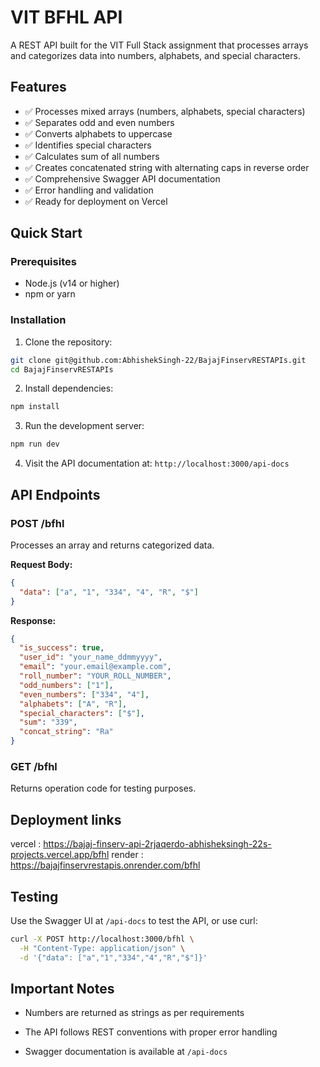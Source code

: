 # VIT BFHL API

A REST API built for the VIT Full Stack assignment that processes arrays and categorizes data into numbers, alphabets, and special characters.

## Features

- ✅ Processes mixed arrays (numbers, alphabets, special characters)
- ✅ Separates odd and even numbers
- ✅ Converts alphabets to uppercase
- ✅ Identifies special characters
- ✅ Calculates sum of all numbers
- ✅ Creates concatenated string with alternating caps in reverse order
- ✅ Comprehensive Swagger API documentation
- ✅ Error handling and validation
- ✅ Ready for deployment on Vercel

## Quick Start

### Prerequisites
- Node.js (v14 or higher)
- npm or yarn

### Installation

1. Clone the repository:
```bash
git clone git@github.com:AbhishekSingh-22/BajajFinservRESTAPIs.git
cd BajajFinservRESTAPIs
```

2. Install dependencies:
```bash
npm install
```


3. Run the development server:
```bash
npm run dev
```
4. Visit the API documentation at: `http://localhost:3000/api-docs`

## API Endpoints

### POST /bfhl
Processes an array and returns categorized data.

**Request Body:**
```json
{
  "data": ["a", "1", "334", "4", "R", "$"]
}
```

**Response:**
```json
{
  "is_success": true,
  "user_id": "your_name_ddmmyyyy",
  "email": "your.email@example.com",
  "roll_number": "YOUR_ROLL_NUMBER",
  "odd_numbers": ["1"],
  "even_numbers": ["334", "4"],
  "alphabets": ["A", "R"],
  "special_characters": ["$"],
  "sum": "339",
  "concat_string": "Ra"
}
```

### GET /bfhl
Returns operation code for testing purposes.

## Deployment links
vercel : https://bajaj-finserv-api-2rjaqerdo-abhisheksingh-22s-projects.vercel.app/bfhl
render : https://bajajfinservrestapis.onrender.com/bfhl

## Testing

Use the Swagger UI at `/api-docs` to test the API, or use curl:

```bash
curl -X POST http://localhost:3000/bfhl \
  -H "Content-Type: application/json" \
  -d '{"data": ["a","1","334","4","R","$"]}'
```

## Important Notes

- Numbers are returned as strings as per requirements
- The API follows REST conventions with proper error handling

- Swagger documentation is available at `/api-docs`


